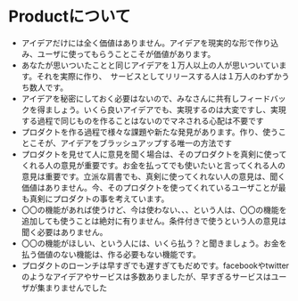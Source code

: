 # Productについて

- アイデアだけには全く価値はありません。アイデアを現実的な形で作り込み、ユーザに使ってもらうことこそが価値があります。
- あなたが思いついたことと同じアイデアを１万人以上の人が思いついています。それを実際に作り、　サービスとしてリリースする人は１万人のわずかうち数人です。
- アイデアを秘密にしておく必要はないので、みなさんに共有しフィードバックを得ましょう。いくら良いアイデアでも、実現するのは大変ですし、実現する過程で同じものを作ることはないのでマネされる心配は不要です
- プロダクトを作る過程で様々な課題や新たな発見があります。作り、使うことこそが、アイデアをブラッシュアップする唯一の方法です
- プロダクトを見せて人に意見を聞く場合は、そのプロダクトを真剣に使ってくれる人の意見が重要です。お金を払ってでも使いたいと言ってくれる人の意見は重要です。立派な肩書でも、真剣に使ってくれない人の意見は、聞く価値はありません。今、そのプロダクトを使ってくれているユーザことが最も真剣にプロダクトの事を考えています。
- 〇〇の機能があれば使うけど、今は使わない、、、という人は、〇〇の機能を追加しても使うことは絶対に有りません。条件付きで使うという人の意見は聞く必要はありません。
- 〇〇の機能がほしい、という人には、いくら払う？と聞きましょう。お金を払う価値のない機能は、作る必要もない機能です。
- プロダクトのローンチは早すぎでも遅すぎてもだめです。facebookやtwitterのようなアイデアやサービスは多数ありましたが、早すぎるサービスはユーザが集まりませんでした
